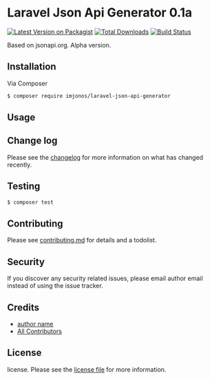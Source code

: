 # Laravel Json Api Generator 0.1a

[![Latest Version on Packagist][ico-version]][link-packagist]
[![Total Downloads][ico-downloads]][link-downloads]
[![Build Status][ico-travis]][link-travis]

Based on jsonapi.org. Alpha version.

## Installation

Via Composer

``` bash
$ composer require imjonos/laravel-json-api-generator
```

## Usage

## Change log

Please see the [changelog](changelog.md) for more information on what has changed recently.

## Testing

``` bash
$ composer test
```

## Contributing

Please see [contributing.md](contributing.md) for details and a todolist.

## Security

If you discover any security related issues, please email author email instead of using the issue tracker.

## Credits

- [author name][link-author]
- [All Contributors][link-contributors]

## License

license. Please see the [license file](license.md) for more information.

[ico-version]: https://img.shields.io/packagist/v/nos/jsonapigenerator.svg?style=flat-square
[ico-downloads]: https://img.shields.io/packagist/dt/nos/jsonapigenerator.svg?style=flat-square
[ico-travis]: https://img.shields.io/travis/nos/jsonapigenerator/master.svg?style=flat-square
[ico-styleci]: https://styleci.io/repos/12345678/shield

[link-packagist]: https://packagist.org/packages/nos/jsonapigenerator
[link-downloads]: https://packagist.org/packages/nos/jsonapigenerator
[link-travis]: https://travis-ci.org/nos/jsonapigenerator
[link-styleci]: https://styleci.io/repos/12345678
[link-author]: https://github.com/nos
[link-contributors]: ../../contributors
